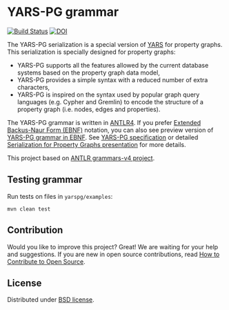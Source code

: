 # YARS-PG grammar

[![Build Status](https://travis-ci.com/lszeremeta/yarspg.svg?branch=master)](https://travis-ci.com/lszeremeta/yarspg)
[![DOI](https://zenodo.org/badge/161351716.svg)](https://zenodo.org/badge/latestdoi/161351716)

The YARS-PG serialization is a special version of [YARS](https://github.com/lszeremeta/yars) for property graphs. This serialization is specially designed for property graphs:
* YARS-PG supports all the features allowed by the current database systems based on the property graph data model,
* YARS-PG provides a simple syntax with a reduced number of extra characters,
* YARS-PG is inspired on the syntax used by popular graph query languages (e.g. Cypher and Gremlin) to encode the structure of a property graph (i.e. nodes, edges and properties).

The YARS-PG grammar is written in [ANTLR4](https://github.com/antlr/antlr4). If you prefer [Extended Backus-Naur Form (EBNF)](https://www.w3.org/TR/REC-xml/#sec-notation) notation, you can also see preview version of [YARS-PG grammar in EBNF](https://github.com/lszeremeta/antlr-yarspg/blob/master/other-notations/YARSpg.ebnf). See [YARS-PG specification](https://lszeremeta.github.io/yarspg/index.html) or detailed [Serialization for Property Graphs presentation](https://www.researchgate.net/publication/340208659_Serialization_for_Property_Graphs) for more details.

This project based on [ANTLR grammars-v4 project](https://github.com/antlr/grammars-v4).

## Testing grammar

Run tests on files in ``yarspg/examples``:

```shell
mvn clean test
```

## Contribution

Would you like to improve this project? Great! We are waiting for your help and suggestions. If you are new in open source contributions, read [How to Contribute to Open Source](https://opensource.guide/how-to-contribute/).

## License

Distributed under [BSD license](https://github.com/lszeremeta/yarspg/blob/master/LICENSE).
